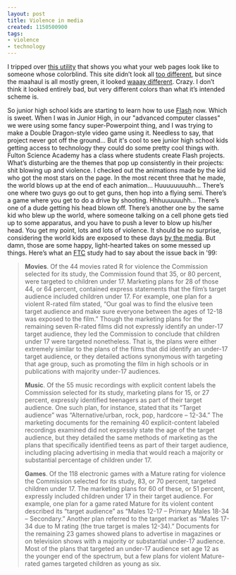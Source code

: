 ```yaml
---
layout: post
title: Violence in media
created: 1150500900
tags:
- violence
- technology
---
```

I tripped over [this utility](http://colorfilter.wickline.org/) that shows you what your web pages look like to someone whose colorblind. This site didn’t look all [too different](http://colorfilter.wickline.org/?a=1;u=www.nikhiltrivedi.com;t=p), but since the maahaul is all mostly green, it looked [waaay different](http://colorfilter.wickline.org/?a=1;u=www.maahaul.org/cgi-bin/events.pl;t=p). Crazy. I don’t think it looked entirely bad, but very different colors than what it’s intended scheme is.

So junior high school kids are starting to learn how to use [Flash](http://www.adobe.com/products/flash/flashpro/) now. Which is sweet. When I was in Junior High, in our "advanced computer classes" we were using some fancy super-Powerpoint thing, and I was trying to make a Double Dragon-style video game using it. Needless to say, that project never got off the ground... But it's cool to see junior high school kids getting access to technology they could do some pretty cool things with. Fulton Science Academy has a class where students create Flash projects. What’s disturbing are the themes that pop up consistently in their projects: shit blowing up and violence. I checked out the animations made by the kid who got the most stars on the page. In the most recent three that he made, the world blows up at the end of each animation... Huuuuuuuuhh... There’s one where two guys go out to get guns, then hop into a flying semi. There’s a game where you get to do a drive by shooting. Hhhuuuuuuhh... There’s one of a dude getting his head blown off. There’s another one by the same kid who blew up the world, where someone talking on a cell phone gets tied up to some apparatus, and you have to push a lever to blow up his/her head. You get my point, lots and lots of violence. It should be no surprise, considering the world kids are exposed to these days [by the media](https://www.ftc.gov/news-events/press-releases/2000/09/ftc-releases-report-marketing-violent-entertainment-children). But damn, those are some happy, light-hearted takes on some messed up things. Here’s what an [FTC](http://www.ftc.gov/) study had to say about the issue back in '99:

> 
> **Movies**. Of the 44 movies rated R for violence the Commission selected for its study, the Commission found that 35, or 80 percent, were targeted to children under 17. Marketing plans for 28 of those 44, or 64 percent, contained express statements that the film’s target audience included children under 17. For example, one plan for a violent R-rated film stated, “Our goal was to find the elusive teen target audience and make sure everyone between the ages of 12-18 was exposed to the film.” Though the marketing plans for the remaining seven R-rated films did not expressly identify an under-17 target audience, they led the Commission to conclude that children under 17 were targeted nonetheless. That is, the plans were either extremely similar to the plans of the films that did identify an under-17 target audience, or they detailed actions synonymous with targeting that age group, such as promoting the film in high schools or in publications with majority under-17 audiences.
> 
> **Music**. Of the 55 music recordings with explicit content labels the Commission selected for its study, marketing plans for 15, or 27 percent, expressly identified teenagers as part of their target audience. One such plan, for instance, stated that its “Target audience” was “Alternative/urban, rock, pop, hardcore – 12-34.” The marketing documents for the remaining 40 explicit-content labeled recordings examined did not expressly state the age of the target audience, but they detailed the same methods of marketing as the plans that specifically identified teens as part of their target audience, including placing advertising in media that would reach a majority or substantial percentage of children under 17.
> 
> **Games**. Of the 118 electronic games with a Mature rating for violence the Commission selected for its study, 83, or 70 percent, targeted children under 17. The marketing plans for 60 of these, or 51 percent, expressly included children under 17 in their target audience. For example, one plan for a game rated Mature for its violent content described its “target audience” as “Males 12-17 – Primary Males 18-34 – Secondary.” Another plan referred to the target market as “Males 17-34 due to M rating (the true target is males 12-34).” Documents for the remaining 23 games showed plans to advertise in magazines or on television shows with a majority or substantial under-17 audience. Most of the plans that targeted an under-17 audience set age 12 as the younger end of the spectrum, but a few plans for violent Mature-rated games targeted children as young as six.
> 


